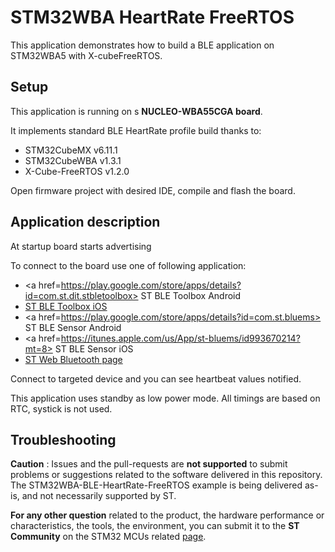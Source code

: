 # STM32WBA HeartRate FreeRTOS 

This application demonstrates how to build a BLE application on STM32WBA5 with X-cubeFreeRTOS.

## Setup
This application is running on s **NUCLEO-WBA55CGA board**.

It implements standard BLE HeartRate profile build thanks to: 
- STM32CubeMX v6.11.1
- STM32CubeWBA v1.3.1
- X-Cube-FreeRTOS v1.2.0

Open firmware project with desired IDE, compile and flash the board.

## Application description
At startup board starts advertising

To connect to the board use one of following application:
- <a href=https://play.google.com/store/apps/details?id=com.st.dit.stbletoolbox> ST BLE Toolbox Android</a>
- <a href=https://apps.apple.com/us/app/st-ble-toolbox/id1531295550> ST BLE Toolbox iOS</a>
- <a href=https://play.google.com/store/apps/details?id=com.st.bluems> ST BLE Sensor Android</a>
- <a href=https://itunes.apple.com/us/App/st-bluems/id993670214?mt=8> ST BLE Sensor iOS</a>
- <a href=https://applible.github.io/Web_Bluetooth_App_WBA/> ST Web Bluetooth page</a>

Connect to targeted device and you can see heartbeat values notified.

This application uses standby as low power mode. All timings are based on RTC, systick is not used.

## Troubleshooting

**Caution** : Issues and the pull-requests are **not supported** to submit problems or suggestions related to the software delivered in this repository. The STM32WBA-BLE-HeartRate-FreeRTOS example is being delivered as-is, and not necessarily supported by ST.

**For any other question** related to the product, the hardware performance or characteristics, the tools, the environment, you can submit it to the **ST Community** on the STM32 MCUs related [page](https://community.st.com/s/topic/0TO0X000000BSqSWAW/stm32-mcus).
